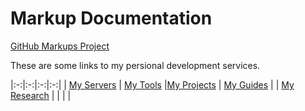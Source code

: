 # Markup Documentation
[GitHub Markups Project](https://github.com/dqromney/markups)

These are some links to my persional development services.

|:-:|:-:|:-:|:-:|
| [My Servers](servers/servers.md) | [My Tools](tools/tools.md) |[My Projects](projects/projects.md) | [My Guides](guides/guides.md) |
| [My Research](research/research.md) |  |  |  |


